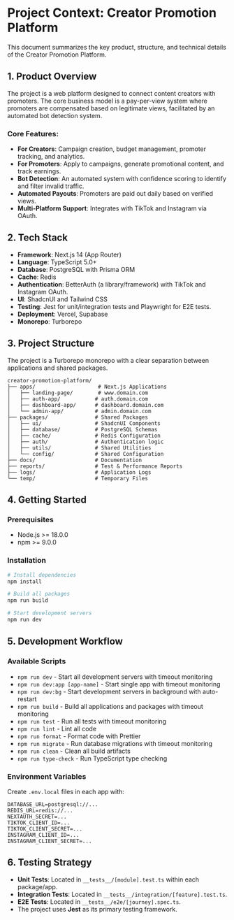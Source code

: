 # Project Context: Creator Promotion Platform

This document summarizes the key product, structure, and technical details of the Creator Promotion Platform.

## 1. Product Overview

The project is a web platform designed to connect content creators with promoters. The core business model is a pay-per-view system where promoters are compensated based on legitimate views, facilitated by an automated bot detection system.

### Core Features:

- **For Creators**: Campaign creation, budget management, promoter tracking, and analytics.
- **For Promoters**: Apply to campaigns, generate promotional content, and track earnings.
- **Bot Detection**: An automated system with confidence scoring to identify and filter invalid traffic.
- **Automated Payouts**: Promoters are paid out daily based on verified views.
- **Multi-Platform Support**: Integrates with TikTok and Instagram via OAuth.

## 2. Tech Stack

- **Framework**: Next.js 14 (App Router)
- **Language**: TypeScript 5.0+
- **Database**: PostgreSQL with Prisma ORM
- **Cache**: Redis
- **Authentication**: BetterAuth (a library/framework) with TikTok and Instagram OAuth.
- **UI**: ShadcnUI and Tailwind CSS
- **Testing**: Jest for unit/integration tests and Playwright for E2E tests.
- **Deployment**: Vercel, Supabase
- **Monorepo**: Turborepo

## 3. Project Structure

The project is a Turborepo monorepo with a clear separation between applications and shared packages.

```
creator-promotion-platform/
├── apps/                    # Next.js Applications
│   ├── landing-page/        # www.domain.com
│   ├── auth-app/           # auth.domain.com
│   ├── dashboard-app/      # dashboard.domain.com
│   └── admin-app/          # admin.domain.com
├── packages/               # Shared Packages
│   ├── ui/                 # ShadcnUI Components
│   ├── database/           # PostgreSQL Schemas
│   ├── cache/              # Redis Configuration
│   ├── auth/               # Authentication logic
│   ├── utils/              # Shared Utilities
│   └── config/             # Shared Configuration
├── docs/                   # Documentation
├── reports/                # Test & Performance Reports
├── logs/                   # Application Logs
└── temp/                   # Temporary Files
```

## 4. Getting Started

### Prerequisites

- Node.js >= 18.0.0
- npm >= 9.0.0

### Installation

```bash
# Install dependencies
npm install

# Build all packages
npm run build

# Start development servers
npm run dev
```

## 5. Development Workflow

### Available Scripts

- `npm run dev` - Start all development servers with timeout monitoring
- `npm run dev:app [app-name]` - Start single app with timeout monitoring
- `npm run dev:bg` - Start development servers in background with auto-restart
- `npm run build` - Build all applications and packages with timeout monitoring
- `npm run test` - Run all tests with timeout monitoring
- `npm run lint` - Lint all code
- `npm run format` - Format code with Prettier
- `npm run migrate` - Run database migrations with timeout monitoring
- `npm run clean` - Clean all build artifacts
- `npm run type-check` - Run TypeScript type checking

### Environment Variables

Create `.env.local` files in each app with:

```env
DATABASE_URL=postgresql://...
REDIS_URL=redis://...
NEXTAUTH_SECRET=...
TIKTOK_CLIENT_ID=...
TIKTOK_CLIENT_SECRET=...
INSTAGRAM_CLIENT_ID=...
INSTAGRAM_CLIENT_SECRET=...
```

## 6. Testing Strategy

- **Unit Tests**: Located in `__tests__/[module].test.ts` within each package/app.
- **Integration Tests**: Located in `__tests__/integration/[feature].test.ts`.
- **E2E Tests**: Located in `__tests__/e2e/[journey].spec.ts`.
- The project uses **Jest** as its primary testing framework.
